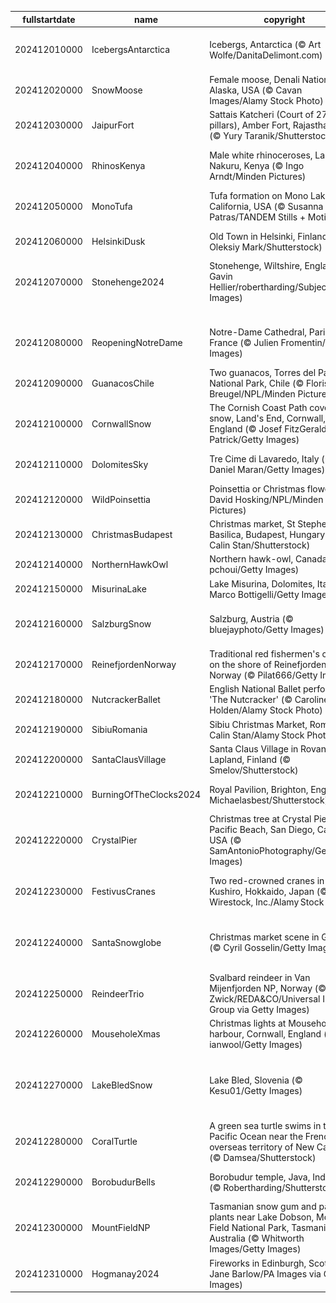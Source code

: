 |fullstartdate|name|copyright|title|image|
|--|--|--|--|--|
202412010000|IcebergsAntarctica|Icebergs, Antarctica (© Art Wolfe/DanitaDelimont.com)|Protecting the last great wilderness|![](/en-GB/2024/12/202412010000IcebergsAntarctica.jpg)|
202412020000|SnowMoose|Female moose, Denali National Park, Alaska, USA (© Cavan Images/Alamy Stock Photo)|A wild stare|![](/en-GB/2024/12/202412020000SnowMoose.jpg)|
202412030000|JaipurFort|Sattais Katcheri (Court of 27 pillars), Amber Fort, Rajasthan, India (© Yury Taranik/Shutterstock)|A pillared legacy|![](/en-GB/2024/12/202412030000JaipurFort.jpg)|
202412040000|RhinosKenya|Male white rhinoceroses, Lake Nakuru, Kenya (© Ingo Arndt/Minden Pictures)|On the frontline of extinction|![](/en-GB/2024/12/202412040000RhinosKenya.jpg)|
202412050000|MonoTufa|Tufa formation on Mono Lake, California, USA (© Susanna Patras/TANDEM Stills + Motion)|The rise of tufa|![](/en-GB/2024/12/202412050000MonoTufa.jpg)|
202412060000|HelsinkiDusk|Old Town in Helsinki, Finland (© Oleksiy Mark/Shutterstock)|Happy birthday, Finland!|![](/en-GB/2024/12/202412060000HelsinkiDusk.jpg)|
202412070000|Stonehenge2024|Stonehenge, Wiltshire, England (© Gavin Hellier/robertharding/Subjects/Getty Images)|The riddle of the stones|![](/en-GB/2024/12/202412070000Stonehenge2024.jpg)|
||||![](/en-GB/2024/12/.jpg)|
202412080000|ReopeningNotreDame|Notre-Dame Cathedral, Paris, France (© Julien Fromentin/Getty Images)|The comeback of Notre-Dame|![](/en-GB/2024/12/202412080000ReopeningNotreDame.jpg)|
202412090000|GuanacosChile|Two guanacos, Torres del Paine National Park, Chile (© Floris van Breugel/NPL/Minden Pictures)|Attitude and altitude|![](/en-GB/2024/12/202412090000GuanacosChile.jpg)|
202412100000|CornwallSnow|The Cornish Coast Path covered in snow, Land's End, Cornwall, England (© Josef FitzGerald-Patrick/Getty Images)|The end? Not quite.|![](/en-GB/2024/12/202412100000CornwallSnow.jpg)|
202412110000|DolomitesSky|Tre Cime di Lavaredo, Italy (© Daniel Maran/Getty Images)|The triumphant trio|![](/en-GB/2024/12/202412110000DolomitesSky.jpg)|
202412120000|WildPoinsettia|Poinsettia or Christmas flower (© David Hosking/NPL/Minden Pictures)|'Red-y' for the holidays|![](/en-GB/2024/12/202412120000WildPoinsettia.jpg)|
202412130000|ChristmasBudapest|Christmas market, St Stephen's Basilica, Budapest, Hungary (© Calin Stan/Shutterstock)|Advent at the basilica|![](/en-GB/2024/12/202412130000ChristmasBudapest.jpg)|
202412140000|NorthernHawkOwl|Northern hawk-owl, Canada (© pchoui/Getty Images)|'Hoo' said that?|![](/en-GB/2024/12/202412140000NorthernHawkOwl.jpg)|
202412150000|MisurinaLake|Lake Misurina, Dolomites, Italy (© Marco Bottigelli/Getty Images)|A lake of tears|![](/en-GB/2024/12/202412150000MisurinaLake.jpg)|
202412160000|SalzburgSnow|Salzburg, Austria (© bluejayphoto/Getty Images)|Twinkling streets and icy peaks|![](/en-GB/2024/12/202412160000SalzburgSnow.jpg)|
202412170000|ReinefjordenNorway|Traditional red fishermen's cabins on the shore of Reinefjorden, Norway (© Pilat666/Getty Images)|A shore to adore|![](/en-GB/2024/12/202412170000ReinefjordenNorway.jpg)|
202412180000|NutcrackerBallet|English National Ballet performing 'The Nutcracker' (© Caroline Holden/Alamy Stock Photo)|Yule really love this ballet|![](/en-GB/2024/12/202412180000NutcrackerBallet.jpg)|
202412190000|SibiuRomania|Sibiu Christmas Market, Romania (© Calin Stan/Alamy Stock Photo)|Twinkle town|![](/en-GB/2024/12/202412190000SibiuRomania.jpg)|
202412200000|SantaClausVillage|Santa Claus Village in Rovaniemi, Lapland, Finland (© Smelov/Shutterstock)|He's coming to town...|![](/en-GB/2024/12/202412200000SantaClausVillage.jpg)|
202412210000|BurningOfTheClocks2024|Royal Pavilion, Brighton, England (© Michaelasbest/Shutterstock)|When time burns bright|![](/en-GB/2024/12/202412210000BurningOfTheClocks2024.jpg)|
202412220000|CrystalPier|Christmas tree at Crystal Pier, Pacific Beach, San Diego, California, USA (© SamAntonioPhotography/Getty Images)|Surf, sand and Santa|![](/en-GB/2024/12/202412220000CrystalPier.jpg)|
202412230000|FestivusCranes|Two red-crowned cranes in Kushiro, Hokkaido, Japan (© Wirestock, Inc./Alamy Stock Photo)|Ready to let off some steam?|![](/en-GB/2024/12/202412230000FestivusCranes.jpg)|
202412240000|SantaSnowglobe|Christmas market scene in Germany (© Cyril Gosselin/Getty Images)|Have yourself a very merry Christmas!|![](/en-GB/2024/12/202412240000SantaSnowglobe.jpg)|
202412250000|ReindeerTrio|Svalbard reindeer in Van Mijenfjorden NP, Norway (© Martin Zwick/REDA&CO/Universal Images Group via Getty Images)|Merry Christmas!|![](/en-GB/2024/12/202412250000ReindeerTrio.jpg)|
202412260000|MouseholeXmas|Christmas lights at Mousehole harbour, Cornwall, England (© ianwool/Getty Images)|The holidays continue|![](/en-GB/2024/12/202412260000MouseholeXmas.jpg)|
202412270000|LakeBledSnow|Lake Bled, Slovenia (© Kesu01/Getty Images)|Icy reflections and snow-dusted peaks|![](/en-GB/2024/12/202412270000LakeBledSnow.jpg)|
202412280000|CoralTurtle|A green sea turtle swims in the Pacific Ocean near the French overseas territory of New Caledonia (© Damsea/Shutterstock)|Shell-abrating a life|![](/en-GB/2024/12/202412280000CoralTurtle.jpg)|
202412290000|BorobudurBells|Borobudur temple, Java, Indonesia (© Robertharding/Shutterstock)|On the sacred mountain|![](/en-GB/2024/12/202412290000BorobudurBells.jpg)|
202412300000|MountFieldNP|Tasmanian snow gum and pandani plants near Lake Dobson, Mount Field National Park, Tasmania, Australia (© Whitworth Images/Getty Images)|A park for all seasons|![](/en-GB/2024/12/202412300000MountFieldNP.jpg)|
202412310000|Hogmanay2024|Fireworks in Edinburgh, Scotland (© Jane Barlow/PA Images via Getty Images)|Midnight in Edinburgh|![](/en-GB/2024/12/202412310000Hogmanay2024.jpg)|
